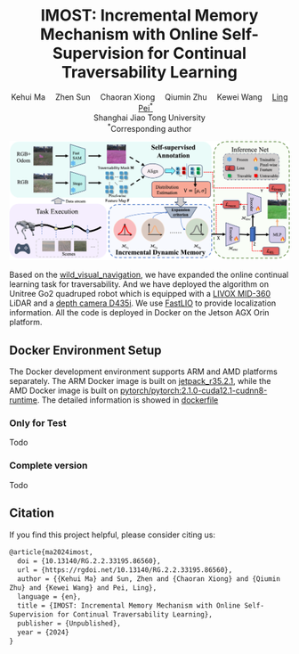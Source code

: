 <div align="center">

<h1>IMOST: Incremental Memory Mechanism with Online Self-Supervision for Continual Traversability Learning</h1>

<div>
    <a target='_blank'>Kehui Ma</a>&emsp;
    <a target='_blank'>Zhen Sun</a>&emsp;
    <a target='_blank'>Chaoran Xiong</a>&emsp;
    <a target='_blank'>Qiumin Zhu</a>&emsp;
    <a target='_blank'>Kewei Wang</a>&emsp;
    <a href='https://scholar.google.com.hk/citations?user=Vm7d2EkAAAAJ&hl=zh-CN&oi=ao' target='_blank'>Ling Pei<sup>*</sup></a>&emsp;
</div>
<div>
    Shanghai Jiao Tong University
</div>

<div>
    <sup>*</sup>Corresponding author
</div>

<!-- <h4 align="center">
  <a href="https://www.youtube.com/watch?v=88_CyBNtEe8&t=168s" target='_blank'>[Demo]</a> •
  <a href="https://arxiv.org/abs/2312.02196" target='_blank'>[arXiv]</a>
</h4> -->

</div>

<!-- This is the pytorch implementation of our paper IMOST at ICRA 2025. -->

![structure.png](./assets/structure.png)

Based on the [wild_visual_navigation](https://github.com/leggedrobotics/wild_visual_navigation.git), we have expanded the online continual learning task for traversability. And we have deployed the algorithm on Unitree Go2 quadruped robot which is equipped with a [LIVOX MID-360](https://www.livoxtech.com/cn/mid-360) LiDAR and a [depth camera D435i](https://www.intelrealsense.com/depth-camera-d435i/). We use [FastLIO](https://github.com/hku-mars/FAST_LIO) to provide localization information. All the code is deployed in Docker on the Jetson AGX Orin platform.

## Docker Environment Setup

The Docker development environment supports ARM and AMD platforms separately. The ARM Docker image is built on [jetpack_r35.2.1](https://catalog.ngc.nvidia.com/orgs/nvidia/containers/l4t-ml/tags), while the AMD Docker image is built on [pytorch/pytorch:2.1.0-cuda12.1-cudnn8-runtime](https://hub.docker.com/r/pytorch/pytorch).
The detailed information is showed in [dockerfile](./docker/README.md)

### Only for Test
Todo
<!-- We tested our code on Windows with `Python 3.8.15`, `Pytorch 1.10.2` with `cuda11.1`, other dependencies are specified in `requirements.txt`.

```python
conda create -n dynaip python==3.8.15
conda activate dynaip
pip install torch==1.10.2+cu111 torchvision==0.11.3+cu111 torchaudio==0.10.2 -f https://download.pytorch.org/whl/cu111/torch_stable.html
pip install -r requirements.txt
``` -->

### Complete version
Todo


## Citation

If you find this project helpful, please consider citing us:

```
@article{ma2024imost,
  doi = {10.13140/RG.2.2.33195.86560},
  url = {https://rgdoi.net/10.13140/RG.2.2.33195.86560},
  author = {{Kehui Ma} and Sun, Zhen and {Chaoran Xiong} and {Qiumin Zhu} and {Kewei Wang} and Pei, Ling},
  language = {en},
  title = {IMOST: Incremental Memory Mechanism with Online Self-Supervision for Continual Traversability Learning},
  publisher = {Unpublished},
  year = {2024}
}
```